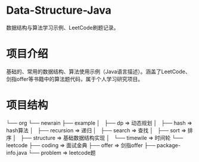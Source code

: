 # Data-Structure-Java
数据结构与算法学习示例、LeetCode刷题记录。

# 项目介绍
基础的、常用的数据结构、算法使用示例（Java语言描述）。涵盖了LeetCode、剑指offer等书籍中的算法题代码，属于个人学习研究项目。

# 项目结构
└── org
└── newrain
├── example
│   ├── dp        => 动态规划
│   ├── hash      => hash算法
│   ├── recursion => 递归
│   ├── search    => 查找
│   ├── sort      => 排序
│   ├── structure => 基础数据结构实现
│   └── timewile  => 时间轮
└── leetcode
├── coding    => 面试金典
├── offer     => 剑指offer
├── package-info.java
└── problem   => leetcode题


